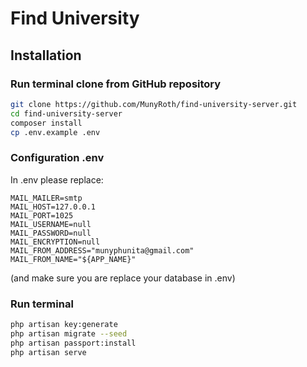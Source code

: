 # Find University

## Installation

### Run terminal clone from GitHub repository
```bash
git clone https://github.com/MunyRoth/find-university-server.git
cd find-university-server
composer install
cp .env.example .env
```

### Configuration .env
In .env please replace:
```
MAIL_MAILER=smtp
MAIL_HOST=127.0.0.1
MAIL_PORT=1025
MAIL_USERNAME=null
MAIL_PASSWORD=null
MAIL_ENCRYPTION=null
MAIL_FROM_ADDRESS="munyphunita@gmail.com"
MAIL_FROM_NAME="${APP_NAME}"
```
(and make sure you are replace your database in .env)

### Run terminal
```bash
php artisan key:generate
php artisan migrate --seed
php artisan passport:install
php artisan serve
```
